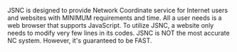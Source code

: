 JSNC is designed to provide Network Coordinate service for Internet users and websites with MINIMUM requirements and time. All a user needs is a web browser that supports JavaScript. To utilize JSNC, a website only needs to modify very few lines in its codes.
JSNC is NOT the most accurate NC system. However, it's guaranteed to be FAST.